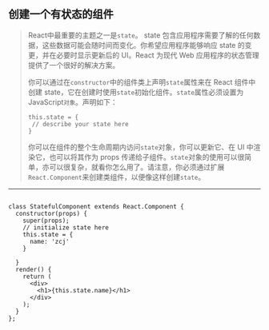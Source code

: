 ## 创建一个有状态的组件

> React中最重要的主题之一是`state`。 state 包含应用程序需要了解的任何数据，这些数据可能会随时间而变化。你希望应用程序能够响应 state 的变更，并在必要时显示更新后的 UI。React 为现代 Web 应用程序的状态管理提供了一个很好的解决方案。
>
> 你可以通过在`constructor`中的组件类上声明`state`属性来在 React 组件中创建 state，它在创建时使用`state`初始化组件。`state`属性必须设置为 JavaScript`对象`。声明如下：
>
> ```react
> this.state = {
>  // describe your state here
> }
> ```
>
> 你可以在组件的整个生命周期内访问`state`对象，你可以更新它、在 UI 中渲染它，也可以将其作为 props 传递给子组件。`state`对象的使用可以很简单，亦可以很复杂，就看你怎么用了。请注意，你必须通过扩展`React.Component`来创建类组件，以便像这样创建`state`。

---

```react

class StatefulComponent extends React.Component {
  constructor(props) {
    super(props);
    // initialize state here
    this.state = {
      name: 'zcj'
    }

  }
  render() {
    return (
      <div>
        <h1>{this.state.name}</h1>
      </div>
    );
  }
};
```

